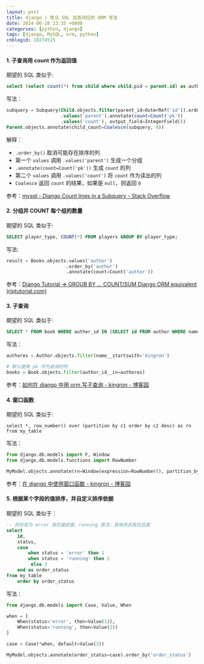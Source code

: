 ```yaml
---
layout: post
title: django | 常见 SQL 及其对应的 ORM 写法
date: 2024-06-28 23:35 +0800
categories: [python, django]
tags: [django, MySQL, orm, python]
cnblogid: 18274515
---
```

#### 1. 子查询用 count 作为返回值
期望的 SQL 类似于:
```sql
select (select count(*) from child where child.pid = parent.id) as auth_exists from parent
```
写法：
```sql
subquery = Subquery(Child.objects.filter(parent_id=OuterRef('id')).order_by()
                    .values('parent').annotate(count=Count('pk'))
                    .values('count'), output_field=IntegerField())
Parent.objects.annotate(child_count=Coalesce(subquery, 0))
```
解释：
- `.order_by()` 取消可能存在排序的列
- 第一个 `values` 调用 `.values('parent')` 生成一个分组
- `.annotate(count=Count('pk'))` 生成 `count` 的列
- 第二个 `values` 调用 `.values('count')` 将 `count` 作为读出的列
- `Coalesce` 返回 `count` 的结果，如果是 `null`，则返回 `0`

参考：[mysql - Django Count lines in a Subquery - Stack Overflow](https://stackoverflow.com/questions/65600321/django-count-lines-in-a-subquery)



#### 2. 分组并 COUNT 每个组的数量
期望的 SQL 类似于:
```sql
SELECT player_type, COUNT(*) FROM players GROUP BY player_type;
```
写法:
```python
result = Books.objects.values('author')
                      .order_by('author')
                      .annotate(count=Count('author'))
```
参考：[Django Tutorial => GROUB BY ... COUNT/SUM Django ORM equivalent (riptutorial.com)](https://riptutorial.com/django/example/30595/groub-by-----count-sum-django-orm-equivalent)



#### 3. 子查询
期望的 SQL 类似于:
```sql
SELECT * FROM book WHERE author_id IN (SELECT id FROM author WHERE name LIKE 'kingron%')
```
写法：
```python
authores = Author.objects.filter(name__startswith='kingron')

# 默认使用 pk 作为查询的列
books = Book.objects.filter(author_id__in=authores)
```
参考：[如何在 django 中用 orm 写子查询 - kingron - 博客园](https://www.cnblogs.com/kingron/p/18259854)



#### 4. 窗口函数
期望的 SQL 类似于:
```sqlite
select *, row_number() over (partition by c1 order by c2 desc) as rn from my_table
```
写法：
```python
from django.db.models import F, Window
from django.db.models.functions import RowNumber

MyModel.objects.annotate(rn=Window(expression=RowNumber(), partition_by=[F('c1')], order_by=F('c2').desc()))
```
参考：[在 django 中使用窗口函数 - kingron - 博客园](https://www.cnblogs.com/kingron/p/18233047)



#### 5. 根据某个字段的值排序，并自定义排序依据
期望的 SQL 类似于：
```sql
-- 将状态为 error 放在最前面，running 其次，其他状态放在后面
select 
	id, 
	status, 
	case 
		when status = 'error' then 1 
		when status = 'running' then 2
         else 3
    end as order_status
from my_table 
	order by order_status
```
写法：
```python
from django.db.models import Case, Value, When

when = [
    When(status='error', then=Value(1)),
    When(status='running', then=Value(2))
]

case = Case(*when, default=Value(3))

MyModel.objects.annotate(order_status=case).order_by('order_status')
```
